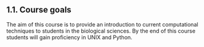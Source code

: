 ## 1.1. Course goals



The aim of this course is to provide an introduction to current computational techniques to students in the biological sciences. By the end of this course students will gain proficiency in UNIX and Python.
